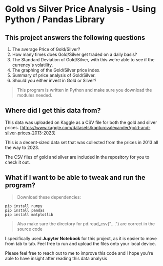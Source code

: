 # Gold vs Silver Price Analysis - Using Python / Pandas Library

## This project answers the following questions
1. The average Price of Gold/Silver?
2. How many times does Gold/Silver get traded on a daily basis?
3. The Standard Deviation of Gold/Silver, with this we're able to see if the currency's volatility.
4. The graphing of the Gold/Silver price index.
5. Summary of price analysis of Gold/Silver.
6. Should you either invest in Gold or Silver?

> This program is written in Python and make sure you download the modules needed.

## Where did I get this data from?
This data was uploaded on Kaggle as a CSV file for both the gold and silver prices. [https://www.kaggle.com/datasets/kapturovalexander/gold-and-silver-prices-2013-2023]

This is a decent-sized data set that was collected from the prices in 2013 all the way to 2023.

The CSV files of gold and silver are included in the repository for you to check it out.

## What if I want to be able to tweak and run the program?
> Download these dependencies:
```
pip install numpy
pip install pandas
pip install matplotlib
```
> Also make sure the directory for pd.read_csv("....") are correct in the source code

I specifically used **Jupyter Notebook** for this project, as it is easier to move from tab to tab. Feel free to run and upload the files onto your local device.

Please feel free to reach out to me to improve this code and I hope you're able to have insight
after reading this data analysis

